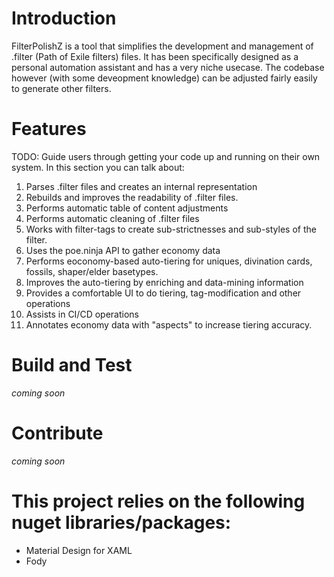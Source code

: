 # Introduction 
FilterPolishZ is a tool that simplifies the development and management of .filter (Path of Exile filters) files. It has been specifically designed as a personal automation assistant and has a very niche usecase. The codebase however (with some deveopment knowledge) can be adjusted fairly easily to generate other filters.

# Features
TODO: Guide users through getting your code up and running on their own system. In this section you can talk about:
1.	Parses .filter files and creates an internal representation
2.  Rebuilds and improves the readability of .filter files.
3.	Performs automatic table of content adjustments
4.	Performs automatic cleaning of .filter files
5.  Works with filter-tags to create sub-strictnesses and sub-styles of the filter.
6.  Uses the poe.ninja API to gather economy data
7.  Performs eoconomy-based auto-tiering for uniques, divination cards, fossils, shaper/elder basetypes.
8.  Improves the auto-tiering by enriching and data-mining information
9.  Provides a comfortable UI to do tiering, tag-modification and other operations
10. Assists in CI/CD operations
11. Annotates economy data with "aspects" to increase tiering accuracy.

# Build and Test
*coming soon*

# Contribute
*coming soon*

# This project relies on the following nuget libraries/packages:

- Material Design for XAML
- Fody
